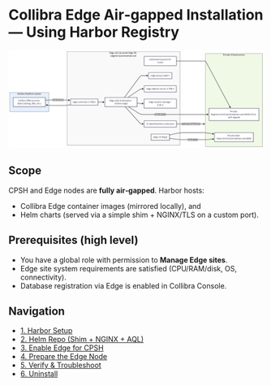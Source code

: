 # Collibra Edge Air‑gapped Installation — Using Harbor Registry

![Harbor projects](./images/edge-airgapped-architecture.png)

## Scope
CPSH and Edge nodes are **fully air‑gapped**. Harbor hosts:
- Collibra Edge container images (mirrored locally), and
- Helm charts (served via a simple shim + NGINX/TLS on a custom port).

## Prerequisites (high level)
- You have a global role with permission to **Manage Edge sites**.
- Edge site system requirements are satisfied (CPU/RAM/disk, OS, connectivity).
- Database registration via Edge is enabled in Collibra Console.

## Navigation
- [1. Harbor Setup](01-harbor.md)
- [2. Helm Repo (Shim + NGINX + AQL)](02-helm-repo.md)
- [3. Enable Edge for CPSH](03-enable-cpsh.md)
- [4. Prepare the Edge Node](04-edge-node.md)
- [5. Verify & Troubleshoot](05-verify.md)
- [6. Uninstall](06-uninstall.md)
